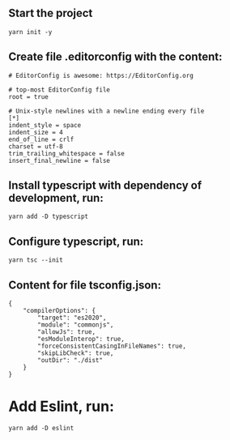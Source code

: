 ## Start the project

    yarn init -y

## Create file .editorconfig with the content:

    # EditorConfig is awesome: https://EditorConfig.org

    # top-most EditorConfig file
    root = true

    # Unix-style newlines with a newline ending every file
    [*]
    indent_style = space
    indent_size = 4
    end_of_line = crlf
    charset = utf-8
    trim_trailing_whitespace = false
    insert_final_newline = false

## Install typescript with dependency of development, run:

    yarn add -D typescript

## Configure typescript, run:

    yarn tsc --init

## Content for file tsconfig.json:

    {
        "compilerOptions": {
            "target": "es2020",
            "module": "commonjs",
            "allowJs": true,
            "esModuleInterop": true,
            "forceConsistentCasingInFileNames": true,
            "skipLibCheck": true,
            "outDir": "./dist"
        }
    }

# Add Eslint, run:

    yarn add -D eslint
